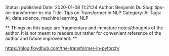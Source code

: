 Status: published
Date: 2020-01-08 11:21:24
Author: Benjamin Du
Slug: tips-on-transformer-in-nlp
Title: Tips on Transformer in NLP
Category: AI
Tags: AI, data science, machine learning, NLP

**
Things on this page are fragmentary and immature notes/thoughts of the author.
It is not meant to readers but rather for convenient reference of the author and future improvement.
**

https://blog.floydhub.com/the-transformer-in-pytorch/
